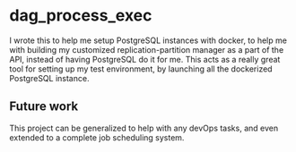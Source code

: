# dag_process_exec

I wrote this to help me setup PostgreSQL instances with docker, to help me with building my customized replication-partition manager as a part of the API, instead of having PostgreSQL do it for me. This acts as a really great tool for setting up my test environment, by launching all the dockerized PostgreSQL instance. 

## Future work 

This project can be generalized to help with any devOps tasks, and even extended to a complete job scheduling system.     
